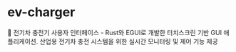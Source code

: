 # ev-charger
🔌 전기차 충전기 사용자 인터페이스 - Rust와 EGUI로 개발한 터치스크린 기반 GUI 애플리케이션. 산업용 전기차 충전 시스템을 위한 실시간 모니터링 및 제어 기능 제공

